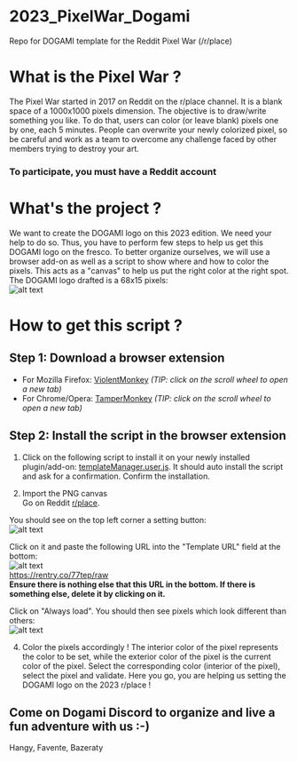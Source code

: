 # 2023_PixelWar_Dogami
Repo for DOGAMI template for the Reddit Pixel War (/r/place)

# What is the Pixel War ?
The Pixel War started in 2017 on Reddit on the r/place channel. It is a blank space of a 1000x1000 pixels dimension. The objective is to draw/write something you like. To do that, users can color (or leave blank) pixels one by one, each 5 minutes. People can overwrite your newly colorized pixel, so be careful and work as a team to overcome any challenge faced by other members trying to destroy your art.
### To participate, you must have a Reddit account

# What's the project ?
We want to create the DOGAMI logo on this 2023 edition. We need your help to do so. Thus, you have to perform few steps to help us get this DOGAMI logo on the fresco.
To better organize ourselves, we will use a browser add-on as well as a script to show where and how to color the pixels. This acts as a "canvas" to help us put the right color at the right spot. The DOGAMI logo drafted is a 68x15 pixels:  
![alt text](https://i.ibb.co/bsydZ0V/dogami-logo.png)

# How to get this script ?
## Step 1: Download a browser extension
* For Mozilla Firefox: [ViolentMonkey](https://addons.mozilla.org/en-US/firefox/addon/violentmonkey/) *(TIP: click on the scroll wheel to open a new tab)*
* For Chrome/Opera: [TamperMonkey](https://chrome.google.com/webstore/detail/tampermonkey/dhdgffkkebhmkfjojejmpbldmpobfkfo?hl=en) *(TIP: click on the scroll wheel to open a new tab)*

## Step 2: Install the script in the browser extension
1. Click on the following script to install it on your newly installed plugin/add-on: [templateManager.user.js](https://github.com/osuplace/templateManager/raw/main/dist/templateManager.user.js). It should auto install the script and ask for a confirmation. Confirm the installation.

2. Import the PNG canvas  
Go on Reddit [r/place](https://www.reddit.com/r/place/).  

You should see on the top left corner a setting button:  
![alt text](https://i.ibb.co/jHNCMBK/addon7.png)  

Click on it and paste the following URL into the "Template URL" field at the bottom:  
![alt text](https://i.ibb.co/3C4G6Jc/addon8.png)  
https://rentry.co/77tep/raw  
**Ensure there is nothing else that this URL in the bottom. If there is something else, delete it by clicking on it.**  

Click on "Always load". You should then see pixels which look different than others:  
![alt text](https://i.ibb.co/hD2vSZ9/addon9.png)  
 
4. Color the pixels accordingly !
The interior color of the pixel represents the color to be set, while the exterior color of the pixel is the current color of the pixel. Select the corresponding color (interior of the pixel), select the pixel and validate. Here you go, you are helping us setting the DOGAMI logo on the 2023 r/place !


## Come on Dogami Discord to organize and live a fun adventure with us :-)
Hangy, Favente, Bazeraty
